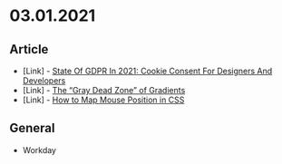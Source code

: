 # 03.01.2021

## Article

- \[Link\] - [State Of GDPR In 2021: Cookie Consent For Designers And Developers](https://www.smashingmagazine.com/2021/03/state-gdpr-2021-cookie-consent-designers-developers/)
- \[Link\] - [The “Gray Dead Zone” of Gradients](https://css-tricks.com/the-gray-dead-zone-of-gradients/)
- \[Link\] - [How to Map Mouse Position in CSS](https://css-tricks.com/how-to-map-mouse-position-in-css/)

## General

- Workday
